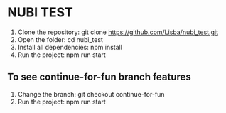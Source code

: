 # NUBI TEST

1) Clone the repository: git clone https://github.com/Lisba/nubi_test.git
2) Open the folder: cd nubi_test
3) Install all dependencies: npm install
4) Run the project: npm run start

## To see continue-for-fun branch features

1) Change the branch: git checkout continue-for-fun
2) Run the project: npm run start
